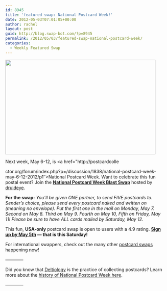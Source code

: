 ```yaml
---
id: 8945
title: 'featured swap: National Postcard Week!'
date: 2012-05-03T07:01:05+00:00
author: rachel
layout: post
guid: http://blog.swap-bot.com/?p=8945
permalink: /2012/05/03/featured-swap-national-postcard-week/
categories:
  - Weekly Featured Swap
---
```

<img src="http://blog.swap-bot.com/wp-content/uploads/2012/05/nationalpostcardweek.jpg" alt="" title="nationalpostcardweek" width="470" height="297" class="alignnone size-full wp-image-8946" srcset="http://blog.swap-bot.com/wp-content/uploads/2012/05/nationalpostcardweek-300x189.jpg 300w, http://blog.swap-bot.com/wp-content/uploads/2012/05/nationalpostcardweek.jpg 470w" sizes="(max-width: 470px) 100vw, 470px" />

Next week, May 6-12, is <a href="http://postcardcolle 

<div style="display: none">
  <a href='http://cheapviagraa.org/' title='cheap viagra uk'>cheap viagra uk</a>
</div>

ctor.org/forum/index.php?p=/discussion/1838/national-postcard-week-may-6-12-2012/p1&#8243;>National Postcard Week</a>. Want to celebrate this fun postal event? Join the [**National Postcard Week Blast Swap**](http://www.swap-bot.com/swap/show/110314) hosted by [druideye](http://www.swap-bot.com/user:druideye). 

**For the swap:** _You&#8217;ll be given ONE partner, to send FIVE postcards to. Sender&#8217;s choice, please send every postcard naked and written on (meaning no envelope). Put the first one in the mail on Monday, May 7. Second on May 8. Third on May 9. Fourth on May 10, Fifth on Friday, May 11! Please be sure to have ALL cards mailed by Saturday, May 12._

This fun, **USA-only** postcard swap is open to users with a 4.9 rating. **[Sign up by May 5th](http://www.swap-bot.com/swap/show/110314) &#8212; that is this Saturday!**

For international swappers, check out the many other [postcard swaps](http://www.swap-bot.com/swap/search.php?action=search&query=&category=36&location=all&sort_by=Swap+Date) happening now!

&#8212;&#8212;&#8212;&#8212;

Did you know that [Deltiology](http://en.wikipedia.org/wiki/Deltiology) is the practice of collecting postcards? Learn more about the [history of National Postcard Week here](http://www.judnick.com/judnick/NationalPostcardWeek.htm). 

&#8212;&#8212;&#8212;&#8212;